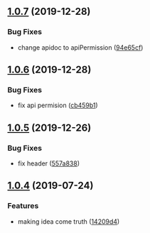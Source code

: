 ## [1.0.7](https://github.com/ymc-github/write-api-doc/compare/v1.0.6...v1.0.7) (2019-12-28)


### Bug Fixes

* change apidoc to apiPermission ([94e65cf](https://github.com/ymc-github/write-api-doc/commit/94e65cfd590578ebad65fb4593d66a85d0d8106d))



## [1.0.6](https://github.com/ymc-github/write-api-doc/compare/v1.0.5...v1.0.6) (2019-12-28)


### Bug Fixes

* fix api permision ([cb459b1](https://github.com/ymc-github/write-api-doc/commit/cb459b1cdaf54047fd62f3b3b2af6de555fb166c))



## [1.0.5](https://github.com/ymc-github/write-api-doc/compare/v1.0.4...v1.0.5) (2019-12-26)


### Bug Fixes

* fix header ([557a838](https://github.com/ymc-github/write-api-doc/commit/557a83891c4a995d144024a92d097ff49d11a66e))



## [1.0.4](https://github.com/ymc-github/write-api-doc/compare/14209d46038148b5e93ff2995d119b6871c57f60...v1.0.4) (2019-07-24)


### Features

* making idea come truth ([14209d4](https://github.com/ymc-github/write-api-doc/commit/14209d46038148b5e93ff2995d119b6871c57f60))



